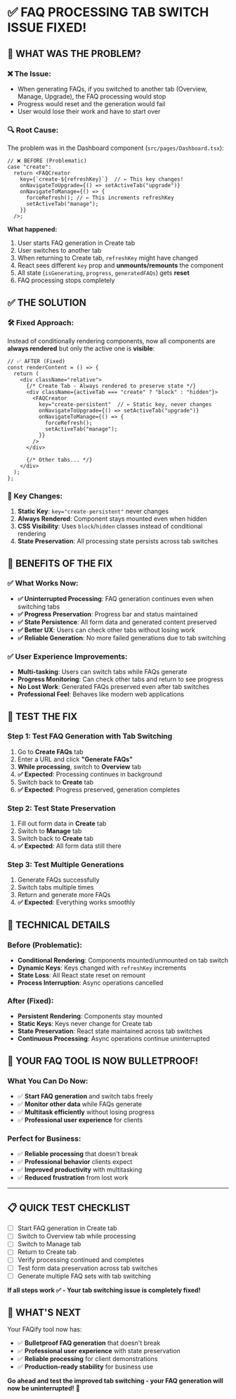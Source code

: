 # ✅ FAQ PROCESSING TAB SWITCH ISSUE FIXED!

## 🔧 **WHAT WAS THE PROBLEM?**

### **❌ The Issue:**
- When generating FAQs, if you switched to another tab (Overview, Manage, Upgrade), the FAQ processing would stop
- Progress would reset and the generation would fail
- User would lose their work and have to start over

### **🔍 Root Cause:**
The problem was in the Dashboard component (`src/pages/Dashboard.tsx`):

```tsx
// ❌ BEFORE (Problematic)
case "create":
  return <FAQCreator
    key={`create-${refreshKey}`}  // ← This key changes!
    onNavigateToUpgrade={() => setActiveTab("upgrade")}
    onNavigateToManage={() => {
      forceRefresh(); // ← This increments refreshKey
      setActiveTab("manage");
    }}
  />;
```

**What happened:**
1. User starts FAQ generation in Create tab
2. User switches to another tab
3. When returning to Create tab, `refreshKey` might have changed
4. React sees different `key` prop and **unmounts/remounts** the component
5. All state (`isGenerating`, `progress`, `generatedFAQs`) gets **reset**
6. FAQ processing stops completely

## ✅ **THE SOLUTION**

### **🛠️ Fixed Approach:**
Instead of conditionally rendering components, now all components are **always rendered** but only the active one is **visible**:

```tsx
// ✅ AFTER (Fixed)
const renderContent = () => {
  return (
    <div className="relative">
      {/* Create Tab - Always rendered to preserve state */}
      <div className={activeTab === "create" ? "block" : "hidden"}>
        <FAQCreator
          key="create-persistent"  // ← Static key, never changes
          onNavigateToUpgrade={() => setActiveTab("upgrade")}
          onNavigateToManage={() => {
            forceRefresh();
            setActiveTab("manage");
          }}
        />
      </div>
      
      {/* Other tabs... */}
    </div>
  );
};
```

### **🎯 Key Changes:**
1. **Static Key**: `key="create-persistent"` never changes
2. **Always Rendered**: Component stays mounted even when hidden
3. **CSS Visibility**: Uses `block`/`hidden` classes instead of conditional rendering
4. **State Preservation**: All processing state persists across tab switches

## 🎉 **BENEFITS OF THE FIX**

### **✅ What Works Now:**
- **✅ Uninterrupted Processing**: FAQ generation continues even when switching tabs
- **✅ Progress Preservation**: Progress bar and status maintained
- **✅ State Persistence**: All form data and generated content preserved
- **✅ Better UX**: Users can check other tabs without losing work
- **✅ Reliable Generation**: No more failed generations due to tab switching

### **✅ User Experience Improvements:**
- **Multi-tasking**: Users can switch tabs while FAQs generate
- **Progress Monitoring**: Can check other tabs and return to see progress
- **No Lost Work**: Generated FAQs preserved even after tab switches
- **Professional Feel**: Behaves like modern web applications

## 🧪 **TEST THE FIX**

### **Step 1: Test FAQ Generation with Tab Switching**
1. Go to **Create FAQs** tab
2. Enter a URL and click **"Generate FAQs"**
3. **While processing**, switch to **Overview** tab
4. **✅ Expected**: Processing continues in background
5. Switch back to **Create** tab
6. **✅ Expected**: Progress preserved, generation completes

### **Step 2: Test State Preservation**
1. Fill out form data in **Create** tab
2. Switch to **Manage** tab
3. Switch back to **Create** tab
4. **✅ Expected**: All form data still there

### **Step 3: Test Multiple Generations**
1. Generate FAQs successfully
2. Switch tabs multiple times
3. Return and generate more FAQs
4. **✅ Expected**: Everything works smoothly

## 🎯 **TECHNICAL DETAILS**

### **Before (Problematic):**
- **Conditional Rendering**: Components mounted/unmounted on tab switch
- **Dynamic Keys**: Keys changed with `refreshKey` increments
- **State Loss**: All React state reset on remount
- **Process Interruption**: Async operations cancelled

### **After (Fixed):**
- **Persistent Rendering**: Components stay mounted
- **Static Keys**: Keys never change for Create tab
- **State Preservation**: React state maintained across tab switches
- **Continuous Processing**: Async operations continue uninterrupted

## 🚀 **YOUR FAQ TOOL IS NOW BULLETPROOF!**

### **What You Can Do Now:**
- ✅ **Start FAQ generation** and switch tabs freely
- ✅ **Monitor other data** while FAQs generate
- ✅ **Multitask efficiently** without losing progress
- ✅ **Professional user experience** for clients

### **Perfect for Business:**
- ✅ **Reliable processing** that doesn't break
- ✅ **Professional behavior** clients expect
- ✅ **Improved productivity** with multitasking
- ✅ **Reduced frustration** from lost work

---

## 📋 **QUICK TEST CHECKLIST**

- [ ] Start FAQ generation in Create tab
- [ ] Switch to Overview tab while processing
- [ ] Switch to Manage tab
- [ ] Return to Create tab
- [ ] Verify processing continued and completes
- [ ] Test form data preservation across tab switches
- [ ] Generate multiple FAQ sets with tab switching

**If all steps work ✅ - Your tab switching issue is completely fixed!**

## 🎯 **WHAT'S NEXT**

Your FAQify tool now has:
- ✅ **Bulletproof FAQ generation** that doesn't break
- ✅ **Professional user experience** with state preservation
- ✅ **Reliable processing** for client demonstrations
- ✅ **Production-ready stability** for business use

**Go ahead and test the improved tab switching - your FAQ generation will now be uninterrupted!** 🚀
